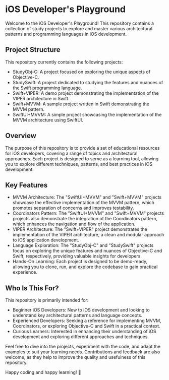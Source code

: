 # iOS Developer's Playground
Welcome to the iOS Developer's Playground! This repository contains a collection of study projects to explore and master various architectural patterns and programming languages in iOS development.

## Project Structure
This repository currently contains the following projects:
- StudyObj-C: A project focused on exploring the unique aspects of Objective-C.
- StudySwift: A project dedicated to studying the features and nuances of the Swift programming language.
- Swift+VIPER: A demo project demonstrating the implementation of the VIPER architecture in Swift.
- Swift+MVVM: A sample project written in Swift demonstrating the MVVM pattern.
- SwiftUI+MVVM: A simple project showcasing the implementation of the MVVM architecture using SwiftUI.

## Overview
The purpose of this repository is to provide a set of educational resources for iOS developers, covering a range of topics and architectural approaches. Each project is designed to serve as a learning tool, allowing you to explore different techniques, patterns, and best practices in iOS development.

## Key Features
- MVVM Architecture: The "SwiftUI+MVVM" and "Swift+MVVM" projects showcase the effective implementation of the MVVM pattern, which promotes separation of concerns and improves testability.
- Coordinators Pattern: The "SwiftUI+MVVM" and "Swift+MVVM" projects projects also demonstrate the integration of the Coordinators pattern, which enhances the navigation and flow of the application.
- VIPER Architecture: The "Swift+VIPER" project demonstrates the implementation of the VIPER architecture, a clean and modular approach to iOS application development.
- Language Exploration: The "StudyObj-C" and "StudySwift" projects focus on exploring the unique features and nuances of Objective-C and Swift, respectively, providing valuable insights for developers.
- Hands-On Learning: Each project is designed to be demo-ready, allowing you to clone, run, and explore the codebase to gain practical experience.

## Who Is This For?
This repository is primarily intended for:
- Beginner iOS Developers: New to iOS development and looking to understand key architectural patterns and language concepts.
- Experienced Developers: Seeking a reference for implementing MVVM, Coordinators, or exploring Objective-C and Swift in a practical context.
- Curious Learners: Interested in enhancing their understanding of iOS development and exploring different approaches and techniques.

Feel free to dive into the projects, experiment with the code, and adapt the examples to suit your learning needs. Contributions and feedback are also welcome, as they help to improve the quality and usefulness of this repository.

Happy coding and happy learning! 🚀
